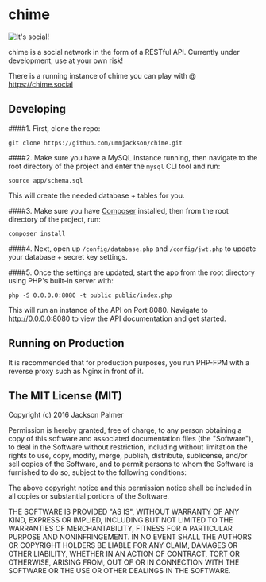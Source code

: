 # chime

![It's social!](http://i.imgur.com/1wyAQpc.gif)

chime is a social network in the form of a RESTful API. Currently under development, use at your own risk!

There is a running instance of chime you can play with @ https://chime.social

## Developing

####1. First, clone the repo:

`git clone https://github.com/ummjackson/chime.git`

####2. Make sure you have a MySQL instance running, then navigate to the root directory of the project and enter the `mysql` CLI tool and run:

`source app/schema.sql`

This will create the needed database + tables for you.

####3. Make sure you have [Composer](https://getcomposer.org/) installed, then from the root directory of the project, run:

`composer install`

####4. Next, open up `/config/database.php` and `/config/jwt.php` to update your database + secret key settings. 

####5. Once the settings are updated, start the app from the root directory using PHP's built-in server with:

`php -S 0.0.0.0:8080 -t public public/index.php`

This will run an instance of the API on Port 8080. Navigate to http://0.0.0.0:8080 to view the API documentation and get started.

## Running on Production

It is recommended that for production purposes, you run PHP-FPM with a reverse proxy such as Nginx in front of it.

## The MIT License (MIT)
Copyright (c) 2016 Jackson Palmer

Permission is hereby granted, free of charge, to any person obtaining a copy
of this software and associated documentation files (the "Software"), to deal
in the Software without restriction, including without limitation the rights
to use, copy, modify, merge, publish, distribute, sublicense, and/or sell
copies of the Software, and to permit persons to whom the Software is
furnished to do so, subject to the following conditions:

The above copyright notice and this permission notice shall be included in all
copies or substantial portions of the Software.

THE SOFTWARE IS PROVIDED "AS IS", WITHOUT WARRANTY OF ANY KIND, EXPRESS OR
IMPLIED, INCLUDING BUT NOT LIMITED TO THE WARRANTIES OF MERCHANTABILITY,
FITNESS FOR A PARTICULAR PURPOSE AND NONINFRINGEMENT. IN NO EVENT SHALL THE
AUTHORS OR COPYRIGHT HOLDERS BE LIABLE FOR ANY CLAIM, DAMAGES OR OTHER
LIABILITY, WHETHER IN AN ACTION OF CONTRACT, TORT OR OTHERWISE, ARISING FROM,
OUT OF OR IN CONNECTION WITH THE SOFTWARE OR THE USE OR OTHER DEALINGS IN THE
SOFTWARE.